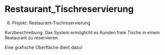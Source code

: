 # Restaurant_Tischreservierung
6. Projekt: Restaurant-Tischreservierung

Kurzbeschreibung: Das System ermöglicht es Kunden freie Tische in einem Restaurant zu reservieren

Eine grafische Oberfläche dient dazu!